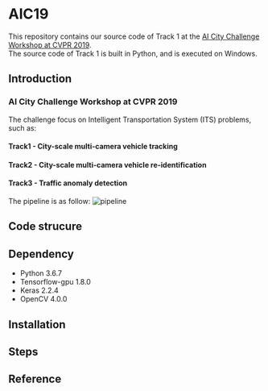 # AIC19

This repository contains our source code of Track 1 at the [AI City Challenge Workshop at CVPR 2019](https://www.aicitychallenge.org/).   
The source code of Track 1 is built in Python, and is executed on Windows.
## Introduction

### AI City Challenge Workshop at CVPR 2019 
The challenge focus on Intelligent Transportation System (ITS) problems, such as:

#### Track1 - City-scale multi-camera vehicle tracking
#### Track2 - City-scale multi-camera vehicle re-identification
#### Track3 - Traffic anomaly detection 

The pipeline is as follow:
![pipeline](yrims/AIC19/Images/pipeline.png)

## Code strucure

## Dependency
- Python 3.6.7
- Tensorflow-gpu 1.8.0
- Keras 2.2.4
- OpenCV 4.0.0

## Installation

## Steps

## Reference
